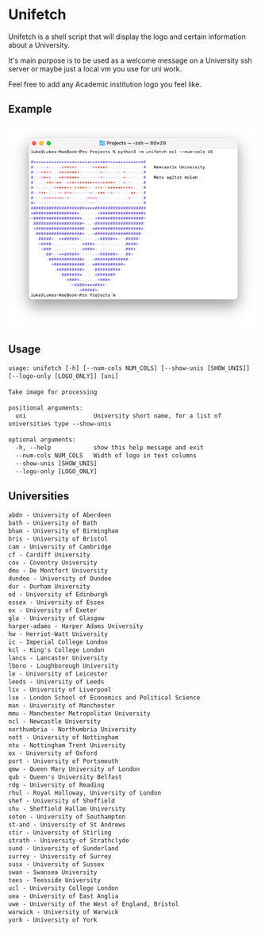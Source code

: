 # Unifetch

Unifetch is a shell script that will display the logo and certain information about a University.

It's main purpose is to be used as a welcome message on a University ssh server or maybe just a local vm you use for uni work.

Feel free to add any Academic institution logo you feel like.

## Example

![example](README_IMAGES/example.png)

## Usage
```
usage: unifetch [-h] [--num-cols NUM_COLS] [--show-unis [SHOW_UNIS]] [--logo-only [LOGO_ONLY]] [uni]

Take image for processing

positional arguments:
  uni                   University short name, for a list of universities type --show-unis

optional arguments:
  -h, --help            show this help message and exit
  --num-cols NUM_COLS   Width of logo in text columns
  --show-unis [SHOW_UNIS]
  --logo-only [LOGO_ONLY]
```

## Universities
```
abdn - University of Aberdeen
bath - University of Bath
bham - University of Birmingham
bris - University of Bristol
cam - University of Cambridge
cf - Cardiff University
cov - Coventry University
dmu - De Montfort University
dundee - University of Dundee
dur - Durham University
ed - University of Edinburgh
essex - University of Essex
ex - University of Exeter
gla - University of Glasgow
harper-adams - Harper Adams University
hw - Herriot-Watt University
ic - Imperial College London
kcl - King's College London
lancs - Lancaster University
lboro - Loughborough University
le - University of Leicester
leeds - University of Leeds
liv - University of Liverpool
lse - London School of Economics and Political Science
man - University of Manchester
mmu - Manchester Metropolitan University
ncl - Newcastle University
northumbria - Northumbria University
nott - University of Nottingham
ntu - Nottingham Trent University
ox - University of Oxford
port - University of Portsmouth
qmw - Queen Mary University of London
qub - Queen's University Belfast
rdg - University of Reading
rhul - Royal Holloway, University of London
shef - University of Sheffield
shu - Sheffield Hallam University
soton - University of Southampton
st-and - University of St Andrews
stir - University of Stirling
strath - University of Strathclyde
sund - University of Sunderland
surrey - University of Surrey
susx - University of Sussex
swan - Swansea University
tees - Teesside University
ucl - University College London
uea - University of East Anglia
uwe - University of the West of England, Bristol
warwick - University of Warwick
york - University of York
```
